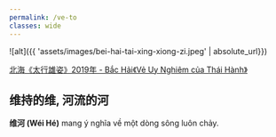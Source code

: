 ```yaml
---
permalink: /ve-to
classes: wide
---
```


![alt]({{ 'assets/images/bei-hai-tai-xing-xiong-zi.jpeg' | absolute_url}})
> <cite>
<a target="_blank" href="https://www.sohu.com/a/424854007_120210695">
北海《太行雄姿》2019年 - Bắc Hải《Vẻ Uy Nghiêm của Thái Hành》
</a>
</cite>

## 维持的维, 河流的河

**维河 (Wéi Hé)** mang ý nghĩa về một dòng sông luôn chảy. 